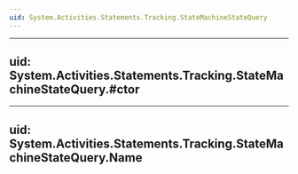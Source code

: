 ```yaml
---
uid: System.Activities.Statements.Tracking.StateMachineStateQuery
---
```


---
uid: System.Activities.Statements.Tracking.StateMachineStateQuery.#ctor
---

---
uid: System.Activities.Statements.Tracking.StateMachineStateQuery.Name
---
